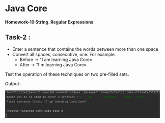 # Java Core

**Homework-10 String. Regular Expressions**

## Task-2 :

- Enter a sentence that contains the words between more than one space. 
- Convert all spaces, consecutive, one. For example:
  - Before -> "I    am      learning     Java   Core»
  - After -> "I'm learning Java Core»

Test the operation of these techniques on two pre-filled sets.

Output :

![ScreenShot](hw10-t2-output.png)